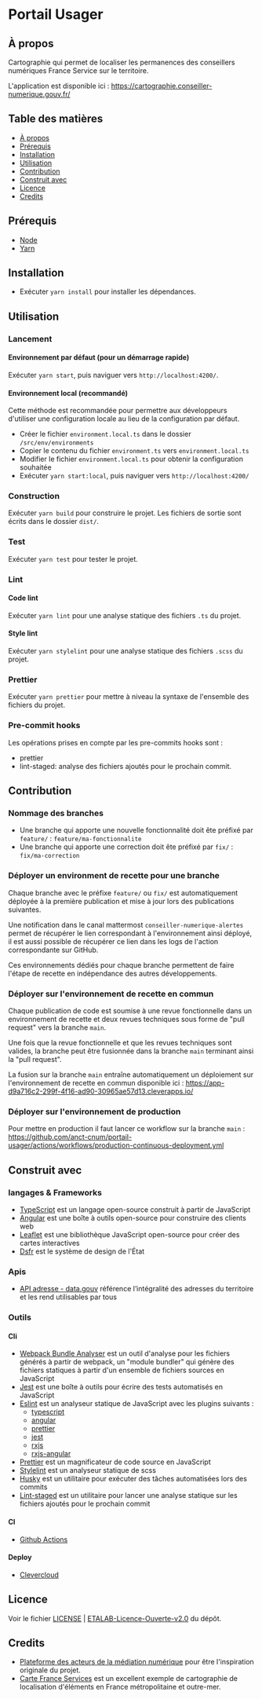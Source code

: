 # Portail Usager

## À propos

Cartographie qui permet de localiser les permanences des conseillers numériques France Service sur le territoire.

L'application est disponible ici : https://cartographie.conseiller-numerique.gouv.fr/

## Table des matières

- [À propos](#à-propos)
- [Prérequis](#prérequis)
- [Installation](#installation)
- [Utilisation](#utilisation)
- [Contribution](#contribution)
- [Construit avec](#construit-avec)
- [Licence](#licence)
- [Credits](#credits)

## Prérequis

- [Node](https://nodejs.org/)
- [Yarn](https://yarnpkg.com/)

## Installation

- Exécuter `yarn install` pour installer les dépendances.

## Utilisation

### Lancement

#### Environnement par défaut (pour un démarrage rapide)

Exécuter `yarn start`, puis naviguer vers `http://localhost:4200/`.

#### Environnement local (recommandé)

Cette méthode est recommandée pour permettre aux développeurs d'utiliser une configuration locale au lieu de la configuration par défaut.

- Créer le fichier `environment.local.ts` dans le dossier `/src/env/environments`
- Copier le contenu du fichier `environment.ts` vers `environment.local.ts`
- Modifier le fichier `environment.local.ts` pour obtenir la configuration souhaitée
- Exécuter `yarn start:local`, puis naviguer vers `http://localhost:4200/`

### Construction

Exécuter `yarn build` pour construire le projet. Les fichiers de sortie sont écrits dans le dossier `dist/`.

### Test

Exécuter `yarn test` pour tester le projet.

### Lint

#### Code lint

Exécuter `yarn lint` pour une analyse statique des fichiers `.ts` du projet.

#### Style lint

Exécuter `yarn stylelint` pour une analyse statique des fichiers `.scss` du projet.

### Prettier

Exécuter `yarn prettier` pour mettre à niveau la syntaxe de l'ensemble des fichiers du projet.

### Pre-commit hooks

Les opérations prises en compte par les pre-commits hooks sont :

- prettier
- lint-staged: analyse des fichiers ajoutés pour le prochain commit.

## Contribution

### Nommage des branches

- Une branche qui apporte une nouvelle fonctionnalité doit ête préfixé par `feature/` : `feature/ma-fonctionnalite`
- Une branche qui apporte une correction doit ête préfixé par `fix/` : `fix/ma-correction`

### Déployer un environment de recette pour une branche

Chaque branche avec le préfixe `feature/` ou `fix/` est automatiquement déployée à la première publication et mise à jour lors des publications suivantes.

Une notification dans le canal mattermost `conseiller-numerique-alertes` permet de récupérer le lien correspondant à l'environnement ainsi déployé, il est aussi possible de récupérer ce lien dans les logs de l'action correspondante sur GitHub.

Ces environnements dédiés pour chaque branche permettent de faire l'étape de recette en indépendance des autres développements.

### Déployer sur l'environnement de recette en commun

Chaque publication de code est soumise à une revue fonctionnelle dans un environnement de recette et deux revues techniques sous forme de "pull request" vers la branche `main`.

Une fois que la revue fonctionnelle et que les revues techniques sont valides, la branche peut être fusionnée dans la branche `main` terminant ainsi la "pull request".

La fusion sur la branche `main` entraîne automatiquement un déploiement sur l'environnement de recette en commun disponible ici : https://app-d9a716c2-299f-4f16-ad90-30965ae57d13.cleverapps.io/

### Déployer sur l'environnement de production

Pour mettre en production il faut lancer ce workflow sur la branche `main` : https://github.com/anct-cnum/portail-usager/actions/workflows/production-continuous-deployment.yml

## Construit avec

### langages & Frameworks

- [TypeScript](https://www.typescriptlang.org/) est un langage open-source construit à partir de JavaScript
- [Angular](https://angular.io/) est une boîte à outils open-source pour construire des clients web
- [Leaflet](https://leafletjs.com/) est une bibliothèque JavaScript open-source pour créer des cartes interactives
- [Dsfr](https://www.systeme-de-design.gouv.fr/) est le système de design de l'État

### Apis

- [API adresse - data.gouv](https://adresse.data.gouv.fr/) référence l’intégralité des adresses du territoire et les rend utilisables par tous

### Outils

#### Cli

- [Webpack Bundle Analyser](https://webpack.js.org/) est un outil d'analyse pour les fichiers générés à partir de webpack, un "module bundler" qui génère des fichiers statiques à partir d'un ensemble de fichiers sources en JavaScript
- [Jest](https://jestjs.io/) est une boîte à outils pour écrire des tests automatisés en JavaScript
- [Eslint](https://eslint.org/) est un analyseur statique de JavaScript avec les plugins suivants :
  - [typescript](https://github.com/typescript-eslint/typescript-eslint)
  - [angular](https://github.com/angular-eslint/angular-eslint)
  - [prettier](https://github.com/prettier/eslint-config-prettier)
  - [jest](https://github.com/jest-community/eslint-plugin-jest)
  - [rxjs](https://github.com/cartant/eslint-plugin-rxjs)
  - [rxjs-angular](https://github.com/cartant/eslint-plugin-rxjs-angular)
- [Prettier](https://prettier.io/) est un magnificateur de code source en JavaScript
- [Stylelint](https://stylelint.io/) est un analyseur statique de scss
- [Husky](https://typicode.github.io/husky/#/) est un utilitaire pour exécuter des tâches automatisées lors des commits
- [Lint-staged](https://github.com/okonet/lint-staged) est un utilitaire pour lancer une analyse statique sur les fichiers ajoutés pour le prochain commit

#### CI

- [Github Actions](https://docs.github.com/en/actions)

#### Deploy

- [Clevercloud](https://www.clever-cloud.com/)

## Licence

Voir le fichier [LICENSE](./LICENSE.md) | [ETALAB-Licence-Ouverte-v2.0](./ETALAB-Licence-Ouverte-v2.0.pdf) du dépôt.

## Credits

- [Plateforme des acteurs de la médiation numérique](https://forge.grandlyon.com/web-et-numerique/pamn_plateforme-des-acteurs-de-la-mediation-numerique) pour être l'inspiration originale du projet.
- [Carte France Services](https://anct-carto.github.io/france_services/) est un excellent exemple de cartographie de localisation d'éléments en France métropolitaine et outre-mer.

